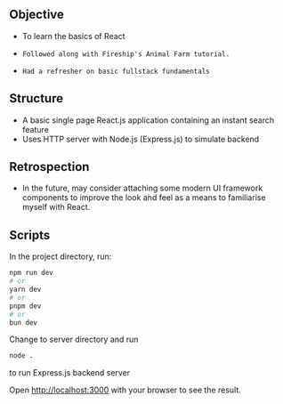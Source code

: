 ## Objective
* To learn the basics of React
*     Followed along with Fireship's Animal Farm tutorial.
*     Had a refresher on basic fullstack fundamentals

## Structure
* A basic single page React.js application containing an instant search feature
* Uses HTTP server with Node.js (Express.js) to simulate backend

## Retrospection
* In the future, may consider attaching some modern UI framework components to improve the look and feel as a means to familiarise myself with React.

## Scripts

In the project directory, run:

```bash
npm run dev
# or
yarn dev
# or
pnpm dev
# or
bun dev
```

Change to server directory and run 
```bash
node . 
```
to run Express.js backend server

Open [http://localhost:3000](http://localhost:3000) with your browser to see the result.
